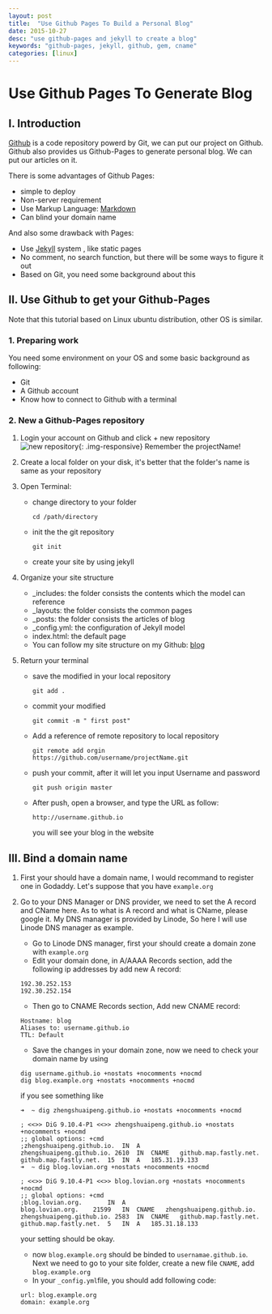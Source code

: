 ```yaml
---
layout: post
title:  "Use Github Pages To Build a Personal Blog"
date: 2015-10-27
desc: "use github-pages and jekyll to create a blog"
keywords: "github-pages, jekyll, github, gem, cname"
categories: [linux]
---
```



# Use Github Pages To Generate Blog

## I. Introduction

[Github](https://github.com/) is a code repository powerd by Git, we can put our project on Github. Github also provides us Github-Pages to generate personal blog. We can put our articles on it.

There is some advantages of Github Pages:

*	simple to deploy
*	Non-server requirement
*	Use Markup Language: [Markdown](https://help.github.com/articles/markdown-basics/)
*	Can blind your domain name

And also some drawback with Pages:

*	Use [Jekyll](https://github.com/jekyll/jekyll) system , like static pages
*	No comment, no search function, but there will be some ways to figure it out
*	Based on Git, you need some background about this

## II. Use Github to get your Github-Pages

Note that this tutorial based on Linux ubuntu distribution, other OS is similar.

### 1. Preparing work

You need some environment on your OS and some basic background as following:

*	Git
*	A Github account
*	Know how to connect to Github with a terminal

### 2. New a Github-Pages repository

1.	Login your account on Github and click + new repository ![new repository](https://github.com/ZhengshuaiPENG/BlogPictures/blob/master/Use%20Github%20Pages%20To%20Generate%20Blog/new_repository.png?raw=true){: .img-responsive} Remember the projectName!

2.	Create a local  folder on your disk, it's better that the folder's name is same as your repository

3.	Open Terminal:
	*	change directory to your folder

		```
		cd /path/directory
		```
	*	init the the git repository

		```
		git init
		```
	*	create your site by using jekyll


4.	Organize your site structure
	*	_includes: the folder consists the contents which the model can reference
	*	_layouts: the folder consists the common pages
	*	_posts: the folder consists the articles of blog
	*	_config.yml: the configuration of Jekyll model
	*	index.html: the default page
	*	You can follow my site structure on my Github: [blog](https://github.com/ZhengshuaiPENG/zhengshuaipeng.github.io)

5. Return your terminal
	*	save the modified in your local repository

		```
		git add .
		```
	*	commit your modified

		```
		git commit -m " first post"
		```
	*	Add a reference of remote repository to local repository

		```
		git remote add orgin https://github.com/username/projectName.git
		```
	*	push your commit, after it will let you input Username and password

		```
		git push origin master
		```
	*	After push, open a browser, and type the URL as follow:

		```
		http://username.github.io
		```

		you will see your blog in the website

## III. Bind a domain name

1.  First your should have a domain name, I would recommand to register one in Godaddy. Let's suppose that you have ```example.org```
2.  Go to your DNS Manager or DNS provider, we need to set the A record and CName here. As to what is A record and what is CName, please google it. My DNS manager is provided by Linode, So here I will use Linode DNS manager as example.
    *   Go to Linode DNS manager, first your should create a domain zone with ```example.org```
    *   Edit your domain done, in A/AAAA Records section, add the following ip addresses by add new A record:

    ```
    192.30.252.153
    192.30.252.154
    ```

    *   Then go to CNAME Records section, Add new CNAME record:

    ```
    Hostname: blog
    Aliases to: username.github.io
    TTL: Default
    ```

    *   Save the changes in your domain zone, now we need to check your domain name by using

    ```
    dig username.github.io +nostats +nocomments +nocmd
    dig blog.example.org +nostats +nocomments +nocmd
    ```

    if you see something like

    ```
    ➜  ~ dig zhengshuaipeng.github.io +nostats +nocomments +nocmd

    ; <<>> DiG 9.10.4-P1 <<>> zhengshuaipeng.github.io +nostats +nocomments +nocmd
    ;; global options: +cmd
    ;zhengshuaipeng.github.io.	IN	A
    zhengshuaipeng.github.io. 2610	IN	CNAME	github.map.fastly.net.
    github.map.fastly.net.	15	IN	A	185.31.19.133
    ➜  ~ dig blog.lovian.org +nostats +nocomments +nocmd

    ; <<>> DiG 9.10.4-P1 <<>> blog.lovian.org +nostats +nocomments +nocmd
    ;; global options: +cmd
    ;blog.lovian.org.		IN	A
    blog.lovian.org.	21599	IN	CNAME	zhengshuaipeng.github.io.
    zhengshuaipeng.github.io. 2583	IN	CNAME	github.map.fastly.net.
    github.map.fastly.net.	5	IN	A	185.31.18.133

    ```

    your setting should be okay.

    *   now ```blog.example.org``` should be binded to ```usernamae.github.io```. Next we need to go to your site folder, create a new file ```CNAME```, add ```blog.example.org```
    *   In your ```_config.yml```file, you should add following code:

    ```
    url: blog.example.org
    domain: example.org
    ```

